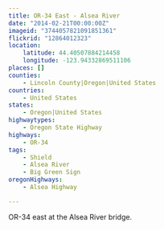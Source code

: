 ```yaml
---
title: OR-34 East - Alsea River
date: "2014-02-21T00:00:00Z"
imageid: "3744057821091851361"
flickrid: "12864012323"
location:
    latitude: 44.40507884214458
    longitude: -123.94332869511106
places: []
counties:
    - Lincoln County|Oregon|United States
countries:
    - United States
states:
    - Oregon|United States
highwaytypes:
    - Oregon State Highway
highways:
    - OR-34
tags:
    - Shield
    - Alsea River
    - Big Green Sign
oregonHighways:
    - Alsea Highway

---
```

OR-34 east at the Alsea River bridge.